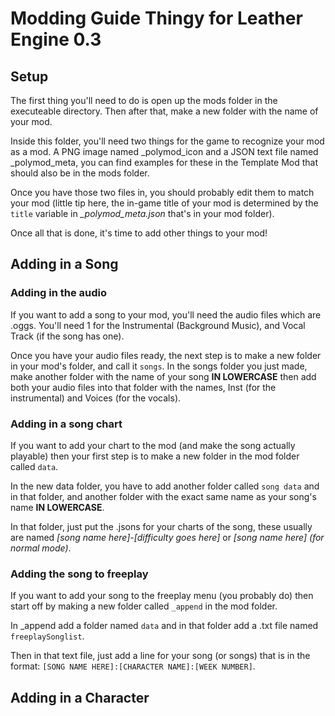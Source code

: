 # Modding Guide Thingy for Leather Engine 0.3

## Setup

The first thing you'll need to do is open up the mods folder in the executeable directory. Then after that, make a new folder with the name of your mod.

Inside this folder, you'll need two things for the game to recognize your mod as a mod. A PNG image named _polymod_icon and a JSON text file named _polymod_meta, you can find examples for these in the Template Mod that should also be in the mods folder.

Once you have those two files in, you should probably edit them to match your mod (little tip here, the in-game title of your mod is determined by the `title` variable in *_polymod_meta.json* that's in your mod folder).

Once all that is done, it's time to add other things to your mod!

## Adding in a Song

### Adding in the audio

If you want to add a song to your mod, you'll need the audio files which are .oggs. You'll need 1 for the Instrumental (Background Music), and Vocal Track (if the song has one).

Once you have your audio files ready, the next step is to make a new folder in your mod's folder, and call it `songs`. In the songs folder you just made, make another folder with the name of your song **IN LOWERCASE** then add both your audio files into that folder with the names, Inst (for the instrumental) and Voices (for the vocals).

### Adding in a song chart

If you want to add your chart to the mod (and make the song actually playable) then your first step is to make a new folder in the mod folder called `data`.

In the new data folder, you have to add another folder called `song data` and in that folder, and another folder with the exact same name as your song's name **IN LOWERCASE**.

In that folder, just put the .jsons for your charts of the song, these usually are named *[song name here]-[difficulty goes here]* or *[song name here] (for normal mode)*.

### Adding the song to freeplay

If you want to add your song to the freeplay menu (you probably do) then start off by making a new folder called `_append` in the mod folder.

In _append add a folder named `data` and in that folder add a .txt file named `freeplaySonglist`.

Then in that text file, just add a line for your song (or songs) that is in the format: `[SONG NAME HERE]:[CHARACTER NAME]:[WEEK NUMBER]`.

## Adding in a Character

